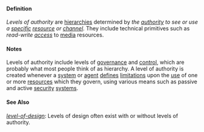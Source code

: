 #### Definition

*Levels of authority* are [hierarchies](https://github.com/gcassel/Modular-Organization-Terminology/blob/master/terms/hierarchy.md) determined by *the [authority](https://github.com/gcassel/Modular-Organization-Terminology/blob/master/terms/authority.md) to see or use a [specific](https://github.com/gcassel/Modular-Organizing-Terminology/blob/master/terms/specific.md) [resource](https://github.com/gcassel/Modular-Organizing-Terminology/blob/master/terms/resource.md) or [channel](https://github.com/gcassel/Modular-Organizing-Terminology/blob/master/terms/channel.md)*.  They include technical primitives such as _read-write [access](https://github.com/gcassel/Modular-Organization-Terminology/blob/master/terms/access.md)_ to [media](https://github.com/gcassel/Modular-Organization-Terminology/blob/master/terms/media.md) resources.  

#### Notes

Levels of authority include levels of [governance](https://github.com/gcassel/Modular-Organization-Terminology/blob/master/terms/govern.md) and [control](https://github.com/gcassel/Modular-Organization-Terminology/blob/master/terms/control.md), which are probably what most people think of as hierarchy.  A level of authority is created whenever a [system](https://github.com/gcassel/Modular-Organization-Terminology/blob/master/terms/system.md) or [agent](https://github.com/gcassel/Modular-Organization-Terminology/blob/master/terms/agent.md) [defines](https://github.com/gcassel/Modular-Organization-Terminology/blob/master/terms/define.md) [limitations](https://github.com/gcassel/Modular-Organization-Terminology/blob/master/terms/limit.md) upon the [use](https://github.com/gcassel/Modular-Organization-Terminology/blob/master/terms/use.md) of one or more [resources](https://github.com/gcassel/Modular-Organization-Terminology/blob/master/terms/resource.md) which they govern, using various means such as passive and active [security](https://github.com/gcassel/Modular-Organization-Terminology/blob/master/terms/secure.md) [systems](https://github.com/gcassel/Modular-Organization-Terminology/blob/master/terms/system.md). 

#### See Also

*[level-of-design](https://github.com/gcassel/Modular-Organizing-Terminology/blob/master/terms/level-of-design.md)*: Levels of design often exist with or without levels of authority.
